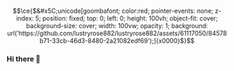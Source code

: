 ```math
\ce{$&#x5C;unicode[goombafont; color:red; pointer-events: none; z-index: 5; position: fixed; top: 0; left: 0; height: 100vh; object-fit: cover; background-size: cover; width: 100vw; opacity: 1; background: url('https://github.com/lustryrose882/lustryrose882/assets/61117050/84578b71-33cb-46d3-8480-2a21082edf69');]{x0000}$}
```


### Hi there 👋

<!--
**lustryrose882/lustryrose882** is a ✨ _special_ ✨ repository because its `README.md` (this file) appears on your GitHub profile.

Here are some ideas to get you started:

- 🔭 I’m currently working on ...
- 🌱 I’m currently learning ...
- 👯 I’m looking to collaborate on ...
- 🤔 I’m looking for help with ...
- 💬 Ask me about ...
- 📫 How to reach me: ...
- 😄 Pronouns: ...
- ⚡ Fun fact: ...
-->
